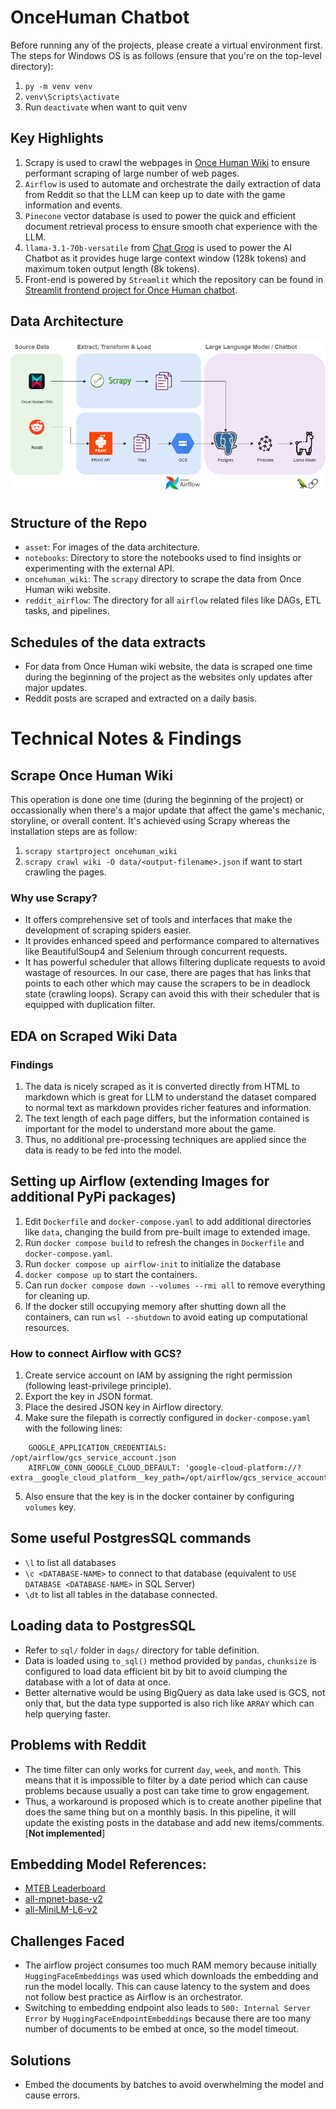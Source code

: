# OnceHuman Chatbot
Before running any of the projects, please create a virtual environment first. The steps for Windows OS is as follows (ensure that you're on the top-level directory):
1. `py -m venv venv`
2. `venv\Scripts\activate`
3. Run `deactivate` when want to quit venv

## Key Highlights
1. Scrapy is used to crawl the webpages in [Once Human Wiki](https://once-human.fandom.com/wiki/Main_Page) to ensure performant scraping of large number of web pages.
2. `Airflow` is used to automate and orchestrate the daily extraction of data from Reddit so that the LLM can keep up to date with the game information and events.
3. `Pinecone` vector database is used to power the quick and efficient document retrieval process to ensure smooth chat experience with the LLM.
4. `llama-3.1-70b-versatile` from [Chat Groq](https://console.groq.com/docs/models) is used to power the AI Chatbot as it provides huge large context window (128k tokens) and maximum token output length (8k tokens).
5. Front-end is powered by `Streamlit` which the repository can be found in [Streamlit frontend project for Once Human chatbot](https://github.com/HkFromMY/oncehuman-frontend).

## Data Architecture
![Screenshot](https://github.com/HkFromMY/oncehuman-chatbot/blob/main/asset/data_architecture.png)

## Structure of the Repo
- `asset`: For images of the data architecture.
- `notebooks`: Directory to store the notebooks used to find insights or experimenting with the external API.
- `oncehuman_wiki`: The `scrapy` directory to scrape the data from Once Human wiki website.
- `reddit_airflow`: The directory for all `airflow` related files like DAGs, ETL tasks, and pipelines.

## Schedules of the data extracts
- For data from Once Human wiki website, the data is scraped one time during the beginning of the project as the websites only updates after major updates.
- Reddit posts are scraped and extracted on a daily basis. 

# Technical Notes & Findings
## Scrape Once Human Wiki
This operation is done one time (during the beginning of the project) or occassionally when there's a major update that affect the game's mechanic, storyline, or overall content. It's achieved using Scrapy whereas the installation steps are as follow:
1. `scrapy startproject oncehuman_wiki`
2. `scrapy crawl wiki -O data/<output-filename>.json` if want to start crawling the pages.

### Why use Scrapy?
- It offers comprehensive set of tools and interfaces that make the development of scraping spiders easier. 
- It provides enhanced speed and performance compared to alternatives like BeautifulSoup4 and Selenium through concurrent requests. 
- It has powerful scheduler that allows filtering duplicate requests to avoid wastage of resources. In our case, there are pages that has links that points to each other which may cause the scrapers to be in deadlock state (crawling loops). Scrapy can avoid this with their scheduler that is equipped with duplication filter.

## EDA on Scraped Wiki Data
### Findings
1. The data is nicely scraped as it is converted directly from HTML to markdown which is great for LLM to understand the dataset compared to normal text as markdown provides richer features and information.
2. The text length of each page differs, but the information contained is important for the model to understand more about the game. 
3. Thus, no additional pre-processing techniques are applied since the data is ready to be fed into the model. 

## Setting up Airflow (extending Images for additional PyPi packages)
1. Edit `Dockerfile` and `docker-compose.yaml` to add additional directories like `data`, changing the build from pre-built image to extended image.
2. Run `docker compose build` to refresh the changes in `Dockerfile` and `docker-compose.yaml`.
3. Run `docker compose up airflow-init` to initialize the database
4. `docker compose up` to start the containers.
5. Can run `docker compose down --volumes --rmi all` to remove everything for cleaning up.
6. If the docker still occupying memory after shutting down all the containers, can run `wsl --shutdown` to avoid eating up computational resources.

### How to connect Airflow with GCS?
1. Create service account on IAM by assigning the right permission (following least-privilege principle).
2. Export the key in JSON format.
3. Place the desired JSON key in Airflow directory.
4. Make sure the filepath is correctly configured in `docker-compose.yaml` with the following lines:
```
    GOOGLE_APPLICATION_CREDENTIALS: /opt/airflow/gcs_service_account.json
    AIRFLOW_CONN_GOOGLE_CLOUD_DEFAULT: 'google-cloud-platform://?extra__google_cloud_platform__key_path=/opt/airflow/gcs_service_account.json'
```
5. Also ensure that the key is in the docker container by configuring `volumes` key.

## Some useful PostgresSQL commands
- `\l` to list all databases
- `\c <DATABASE-NAME>` to connect to that database (equivalent to `USE DATABASE <DATABASE-NAME>` in SQL Server)
- `\dt` to list all tables in the database connected.

## Loading data to PostgresSQL
- Refer to `sql/` folder in `dags/` directory for table definition.
- Data is loaded using `to_sql()` method provided by `pandas`, `chunksize` is configured to load data efficient bit by bit to avoid clumping the database with a lot of data at once.
- Better alternative would be using BigQuery as data lake used is GCS, not only that, but the data type supported is also rich like `ARRAY` which can help querying faster.

## Problems with Reddit
- The time filter can only works for current `day`, `week`, and `month`. This means that it is impossible to filter by a date period which can cause problems because usually a post can take time to grow engagement.
- Thus, a workaround is proposed which is to create another pipeline that does the same thing but on a monthly basis. In this pipeline, it will update the existing posts in the database and add new items/comments. [**Not implemented**]

## Embedding Model References:
- [MTEB Leaderboard](https://huggingface.co/spaces/mteb/leaderboard)
- [all-mpnet-base-v2](https://huggingface.co/sentence-transformers/all-mpnet-base-v2)
- [all-MiniLM-L6-v2](https://huggingface.co/sentence-transformers/all-MiniLM-L6-v2)

## Challenges Faced
- The airflow project consumes too much RAM memory because initially `HuggingFaceEmbeddings` was used which downloads the embedding and run the model locally. This can cause latency to the system and does not follow best practice as Airflow is an orchestrator. 
- Switching to embedding endpoint also leads to `500: Internal Server Error` by `HuggingFaceEndpointEmbeddings` because there are too many number of documents to be embed at once, so the model timeout. 

## Solutions
- Embed the documents by batches to avoid overwhelming the model and cause errors.
